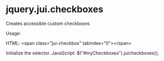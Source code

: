 jquery.jui.checkboxes
=====================

Creates accessible custom checkboxes

Usage:

HTML:
&lt;span class="jui-checkbox" tabindex="0"&gt;&lt;/span&gt;

Initialize the selector. JavaScript:
$("#myCheckboxes").juicheckboxes();
